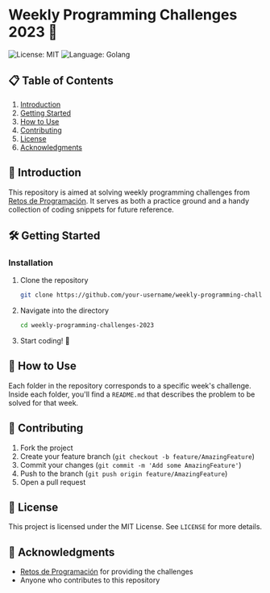 # Weekly Programming Challenges 2023 🚀

![License: MIT](https://img.shields.io/badge/License-MIT-green.svg)
![Language: Golang](https://img.shields.io/badge/Language-Golang-blue.svg)

## 📋 Table of Contents

1. [Introduction](#-introduction)
2. [Getting Started](#-getting-started)
3. [How to Use](#-how-to-use)
4. [Contributing](#-contributing)
5. [License](#-license)
6. [Acknowledgments](#-acknowledgments)

## 🌟 Introduction

This repository is aimed at solving weekly programming challenges from [Retos de Programación](https://retosdeprogramacion.com/semanales2023). It serves as both a practice ground and a handy collection of coding snippets for future reference. 

## 🛠 Getting Started

### Installation

1. Clone the repository
    ```bash
    git clone https://github.com/your-username/weekly-programming-challenges-2023.git
    ```

2. Navigate into the directory
    ```bash
    cd weekly-programming-challenges-2023
    ```

3. Start coding! 🎉

## 🎯 How to Use

Each folder in the repository corresponds to a specific week's challenge. Inside each folder, you'll find a `README.md` that describes the problem to be solved for that week.

## 🤝 Contributing

1. Fork the project
2. Create your feature branch (`git checkout -b feature/AmazingFeature`)
3. Commit your changes (`git commit -m 'Add some AmazingFeature'`)
4. Push to the branch (`git push origin feature/AmazingFeature`)
5. Open a pull request

## 📝 License

This project is licensed under the MIT License. See `LICENSE` for more details.

## 🙏 Acknowledgments

- [Retos de Programación](https://retosdeprogramacion.com/semanales2023) for providing the challenges
- Anyone who contributes to this repository
